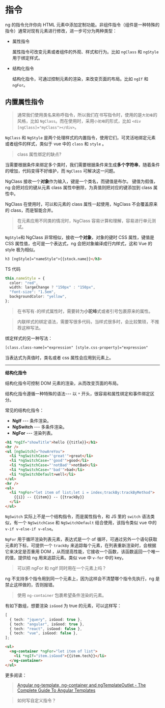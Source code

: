 <!--
 * @Description: 指令
 * @Date: 2020-10-05 13:01:16 +0800
 * @Author: JackChouMine
 * @LastEditTime: 2020-12-26 23:40:57 +0800
 * @LastEditors: JackChou
-->

# 指令

ng 的指令允许你向 HTML 元素中添加定制功能。非组件指令（组件是一种特殊的指令）通常对现有元素进行修改，进一步可分为两种类型：

- 属性指令

  属性指令可改变元素或者组件的外观、样式和行为。比如 `ngClass` 和 `ngStyle` 用于绑定样式。

- 结构化指令

  结构化指令，可通过控制元素的渲染，来改变页面的布局。比如 `ngIf` 和 `ngFor`。

## 内置属性指令

> 通常我们使用类名来称呼指令，所以我们在书写指令时，使用的是`大驼峰`的风格，比如 `NgClass`。而在使用时，采用`小驼峰`的形式，比如 `<div [ngClass]="myClass"></div>`。

`NgClass` 和 `NgStyle` 是两个处理样式的内置指令，使用它们，可灵活地绑定元素或者组件的样式，类似于 vue 中的 `class` 和 `style` 。

> class 属性绑定的缺点?

当需要根据条件来绑定多个类时，我们需要根据条件来生成**多个字符串**，随着条件的增加，代码变得不好维护，而 `NgClass` 可解决这一问题。

NgClass 接收一个**对象**作为输入，键是一个类名，而键值是布尔。 键值为假值， ng 会把对应的键从元素 class 属性中删除，为真值则把对应的键添加到 class 属性中。

NgClass 在使用时，可以和元素的 class 属性一起使用，NgClass 不会覆盖原来的 class，而是智能合并。

> 在元素应用不同类的情况时，NgClass 容易计算和理解，容易进行单元测试。

`NgStyle`和 NgClass 非常相似，接收一**个对象**，对象的键时 CSS 属性，键值是 CSS 属性值，也可是一个表达式，ng 会把对象编译成行内样式，这和 Vue 的 style 极为相似。

```html
h3 [ngStyle]="nameStyle">{{stock.name}}</h3>
```

TS 代码

```ts
this.nameStyle = {
  color: "red",
  width: largeChange ? "150px" : "150px",
  "font-size": "1.5em",
  backgroundColor: "yellow",
};
```

> 在书写有`-`的样式属性时，需要转为**小驼峰**式或者引号包裹原来的属性。

> 内联样式的绑定语法，需要写很多代码，当样式很多时，会比较繁琐，不推荐这种写法。

绑定样式的另一种写法：

```html
[class.class-name]="expression" [style.css-property]="expression"
```

当表达式为真值时，类名或者 css 属性会应用到元素上。

---

**结构化指令**

结构化指令可控制 DOM 元素的渲染，从而改变页面的布局。

结构化指令遵循一种特殊的语法--- 以 `*` 开头，很容易和属性绑定和事件绑定区分。

常见的结构化指令：

- **NgIf** --- 条件渲染。
- **NgSwitch** --- 多条件渲染。
- **NgFor** --- 渲染列表。

```html
<h1 *ngIf="showTitle">hello {{title}}</h1>
<hr />
<ul [ngSwitch]="howAreYou">
  <li *ngSwitchCase="'great'">great</li>
  <li *ngSwitchCase="'good'">good</li>
  <li *ngSwitchCase="'notBad'">notBad</li>
  <li *ngSwitchCase="'bad'">bad</li>
  <li *ngSwitchDefault>well</li>
</ul>
<hr />
<ul>
  <li *ngFor="let item of list;let i = index;trackBy:trackByMethod">
    {{i}} -- {{item}} -- {{trackBy}}
  </li>
</ul>
```

`NgSwitch` 实际上不是一个结构指令，而是属性指令，和 JS 里的 `switch` 语法类似，有一个 `NgSwitchCase` 和 `NgSwitchDefault` 结合使用，该指令类似 vue 中的 `v-if v-else-if v-else`。

`NgFor` 用于循环渲染列表元素，表达式是一个 of 循环，可通过另外一个语句获取元素的下标，可提供一个 `trackBy` 来追踪每个元素，在列表重新渲染时，会根据它来决定是否重用 DOM ，从而提高性能，它接收一个函数，该函数返回一个唯一的值，提供给 ng 用来追踪元素。类似 vue 中 `v-for` 中的 key。

> 可以把 ngFor 和 ngIf 同时用在一个元素上吗？

ng 不支持多个指令用到同一个元素上，因为这样会不清楚哪个指令先执行，ng 是禁止这样做的，否则报错。

> 使用 `ng-container` 包裹希望条件渲染的元素。

有如下数组，想要渲染 `isGood` 为 true 的元素，可以这样写：

```ts
[
  { tech: "jquery", isGood: true },
  { tech: "angular", isGood: true },
  { tech: "react", isGood: false },
  { tech: "vue", isGood: false },
];
```

```html
<ul>
  <ng-container *ngFor="let item of list">
    <li *ngIf="item.isGood">{{item.tech}}</li>
  </ng-container>
</ul>
```

更多阅读：

> [Angular ng-template, ng-container and ngTemplateOutlet - The Complete Guide To Angular Templates](https://blog.angular-university.io/angular-ng-template-ng-container-ngtemplateoutlet/)

<!--TODO  -->

> 如何写自定义指令？
